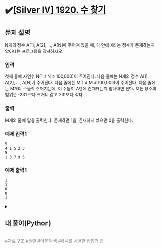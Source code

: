 # ✔️[[Silver IV] 1920. 수 찾기](https://www.acmicpc.net/problem/1920)

## 문제 설명

N개의 정수 A[1], A[2], …, A[N]이 주어져 있을 때, 이 안에 X라는 정수가 존재하는지 알아내는 프로그램을 작성하시오.

### 입력

첫째 줄에 자연수 N(1 ≤ N ≤ 100,000)이 주어진다. 다음 줄에는 N개의 정수 A[1], A[2], …, A[N]이 주어진다. 다음 줄에는 M(1 ≤ M ≤ 100,000)이 주어진다. 다음 줄에는 M개의 수들이 주어지는데, 이 수들이 A안에 존재하는지 알아내면 된다. 모든 정수의 범위는 -231 보다 크거나 같고 231보다 작다.

### 출력

 M개의 줄에 답을 출력한다. 존재하면 1을, 존재하지 않으면 0을 출력한다.

### 예제 입력1

```
5
4 1 5 2 3
5
1 3 7 9 5
```

### 예제 출력1

```
1
1
0
0
1
```
<details>
  <summary><h2>내 풀이(Python)</h2></summary>

### 정답 코드

```python
import sys

def binary_search(a,x):
    start = 0
    end = len(a) - 1

    while start <= end:
        mid = (start + end) // 2
        if x == a[mid]:
            return 1
        elif x > a[mid]:
            start = mid + 1
        else:
            end = mid - 1

    return 0


input_n = int(sys.stdin.readline())
integer_n = list(sys.stdin.readline().split())

input_m = int(sys.stdin.readline())
integer_m = list(sys.stdin.readline().split())
## integer_m2 = []

integer_n.sort()
## integer_n.sort(key = lambda x : x[0])

## 중복 제거
'''
for value in integer_m:
    if value not in integer_m2:
        integer_m2.append(value)
'''

for i in range(input_m) :
     print(binary_search(integer_n, integer_m[i]))
```

### 1차 시도

```python
def binary_search(a,x):
    start = 0
    end = len(a) - 1

    while start <= end:
        mid = (start + end) // 2
        if x == a[mid]:
            return 1
        elif x > a[mid]:
            start = mid + 1
        else:
            end = mid - 1
    return 0

integer_n = []
integer_m = []

input_n = int(input())
integer_n = input().split()

input_m = int(input())
integer_m = input().split()

integer_n.sort(key = lambda x : x[0])

for i in range(input_n):
    print(binary_search(integer_n, integer_m[i]))
```

1. 먼저 저장할 리스트를 만든다.
2. 문제에 맞게 입력을 받는다.
3. 이진 탐색을 사용해야하므로 비교 해야하는 리스트를 정렬해준다.
4. 이진 탐색을 통해 리스트 안에 원소들이 있는지 확인한다.

----

개같이 멸망…

![Untitled](https://github.com/user-attachments/assets/82d29288-67b3-441d-aed5-d142dfcaa4ea)

10% 까지 검사하다가 바로 틀렸다고 나오는 걸로 봐서는 첫 번째 또는 두 번째 테스트 케이스에서 틀린 것 같다.

알고리즘은 문제가 없어 보여서 반례를 검색해서 모두 돌려보았는데 모두 문제없이 출력되었다.

### 2차 시도

```python
def binary_search(a,x):
    start = 0
    end = len(a) - 1

    while start <= end:
        mid = (start + end) // 2
        if x == a[mid]:
            return 1
        elif x > a[mid]:
            start = mid + 1
        else:
            end = mid - 1
    return 0


input_n = int(input())
integer_n = list(input().split())

input_m = int(input())
integer_m = list(input().split())
integer_m2 = []

integer_n.sort(key = lambda x : x[0])

## 중복 제거
for value in integer_m:
    if value not in integer_m2:
        integer_m2.append(value)


for i in range(len(integer_m2)) :
    print(binary_search(integer_n, integer_m2[i]))
```

혹시 m 입력에서 중복된 값이 입력되면 (예시 : 1 1) 중복된 값 모두를 체크하기 때문에 틀렸는지 확인을 위해 중복을 제거하는 코드를 삽입해 주었다.

----

이번엔 시간 초과가 된다. 아마 중복 제거가 추가로 들어가서 그런 것 같다.

## 풀이에 대한 고찰

일단 저 항목인 sort()에 대해 알아보도록 하자.

파이썬에서 정렬을 수행하는 기본 메소드는 sort(), sorted()가 있다. 얘내들은 같은 기능을 수행하지만 동작방식에는 큰 차이점이 있다.

쉽게 설명하면 sort()는 그냥 원래 리스트에서 정렬을 한 것이고, sorted()는 원래 리스트를 정렬한 다른 리스트를 생성한다.

여기서 sort()와 sorted() 모두 정렬 기준이라고 할 수 있는 key 값이 필요한데 이 키 값은 비워두면 기본적으로 오름차순 정렬을 수행한다.

또한 리스트의 원소가 튜플인 경우 정렬 기준을 튜플 항목으로 지정할 수 있는데 이런게 바로 “key = lambda x : x[0]” 이 부분이다.

이 코드는 list x 의 튜플 중 [0]번째 튜플을 기준으로 오름차순 정렬하겠다는 의미이다. ( 참고로 “key = lambda x : -x[0]”이면 내림차순 정렬이다.)

따라서  “integer_n.sort(key = lambda x : x[0])” 이 코드는 “integer_n을 0번째 튜플 항목을 기준으로 오름차순으로 정렬하겠다” 는 의미이다. 

여기서 리스트 integer_n의 원소들을 보면 튜플이 아닌 그냥 원소들로 저장이 되어있으므로 이러한 오류가 생긴 것 같다.

사실 실행에 있어서는 아무 문제가 없지만 이는 단순히 파이썬의 내장 인터프리터가 묵시적으로 바꿔준 것이라고 생각한다.

따라서 실행에 있어서는 문제가 없지만, 정답은 아닌 아이러니한 상황이 발생한 것 같다.

## 다른 사람 풀이
### 코드
```python
from sys import stdin, stdout
n = stdin.readline()
N = set(stdin.readline().split())
m = stdin.readline()
M = stdin.readline().split()

for l in M:
    stdout.write('1\n') if l in N else stdout.write('0\n')
```

### 설명
1. 입력받을 개수인 n을 입력받는다.
2. set 타입 ( 집합 타입 )으로 n 개수 만큼 입력받는다.
3. 같은 방법으로 m, M을 입력받는다.
4. for 문을 이용해 M의 각 항을 l에 대입하여 반복한다. (예시 : M = [ 1, 2, 3 ] 이면 l에 순서대로 대입 후 for문 수행)
5. 대입된 l과 N을 조건에 맞게 비교한다. (여기서는 조건부 표현식으로 사용)

> [!NOTE]
> **파이썬에서 조건문**(https://wikidocs.net/20)<br>
> <br>
>파이썬에서는 조건문을 다양하게 표현 할 수 있다.
>위 코드에서 “stdout.write('1\n') if l in N else stdout.write('0\n')” 이렇게 >조건문을 표현 한 것을 조건부 표현식이라 한다.
>조건부 표현식의 형태는 ”조건문이 참인 경우 if 조건문 else 조건문이 거짓인 경우”이다.
>이러한 조건부 표현식은 가독성에 유리하고 한 줄로 작성할 수 있어서 좋다.

### 출처
https://chancoding.tistory.com/44

## 회고
![Untitled2](https://github.com/user-attachments/assets/ea1686a7-5f49-486c-9061-eccd846f7246)

수많은… 뻘짓의 노력들…

### 참고 자료
(참고 링크)
</details>
<br>
<span style="color:gray"> #자료 구조 #정렬 #이분 탐색 #해시를 사용한 집합과 맵 </span>